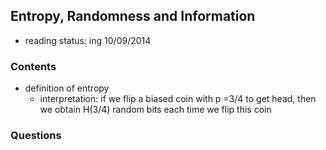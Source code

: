 ## Entropy, Randomness and Information

- reading status: ing 10/09/2014


### Contents
- definition of entropy
    - interpretation: if we flip a biased coin with p =3/4 to get head, then we obtain H(3/4) random bits each time we flip this coin


### Questions
